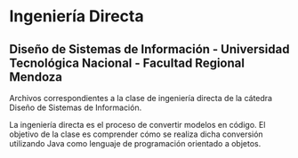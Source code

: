 # Ingeniería Directa
## Diseño de Sistemas de Información - Universidad Tecnológica Nacional - Facultad Regional Mendoza

Archivos correspondientes a la clase de ingeniería directa de la cátedra Diseño de Sistemas de Información.

La ingeniería directa es el proceso de convertir modelos en código. El objetivo de la clase es comprender cómo se realiza dicha conversión utilizando Java como lenguaje de programación orientado a objetos.

